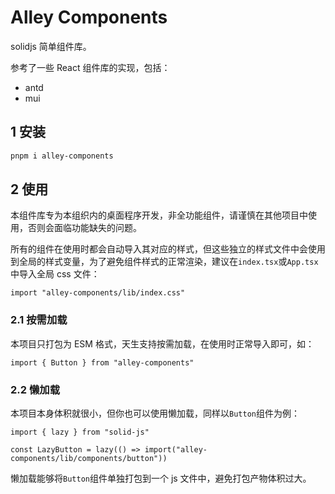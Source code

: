# Alley Components

solidjs 简单组件库。

参考了一些 React 组件库的实现，包括：

- antd
- mui

## 1 安装

```bash
pnpm i alley-components
```

## 2 使用

本组件库专为本组织内的桌面程序开发，非全功能组件，请谨慎在其他项目中使用，否则会面临功能缺失的问题。

所有的组件在使用时都会自动导入其对应的样式，但这些独立的样式文件中会使用到全局的样式变量，为了避免组件样式的正常渲染，建议在`index.tsx`或`App.tsx`中导入全局 css 文件：

```tsx
import "alley-components/lib/index.css"
```

### 2.1 按需加载

本项目只打包为 ESM 格式，天生支持按需加载，在使用时正常导入即可，如：

```tsx
import { Button } from "alley-components"
```

### 2.2 懒加载

本项目本身体积就很小，但你也可以使用懒加载，同样以`Button`组件为例：

```tsx
import { lazy } from "solid-js"

const LazyButton = lazy(() => import("alley-components/lib/components/button"))
```

懒加载能够将`Button`组件单独打包到一个 js 文件中，避免打包产物体积过大。
